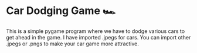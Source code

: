 # Car Dodging Game 🏎️ 
This is a simple pygame program where we have to dodge various cars to get ahead in the game. 
I have imported .jpegs for cars. You can import other .jpegs or .pngs to make your car game more attractive.
